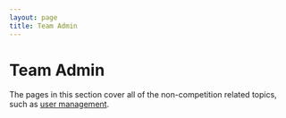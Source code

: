 ```yaml
---
layout: page
title: Team Admin
---
```


Team Admin
==========

The pages in this section cover all of the non-competition related topics, such as [user management](/docs/team_admin/user_accounts).
